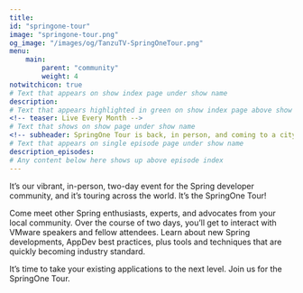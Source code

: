 ```yaml
---
title: 
id: "springone-tour"
image: "springone-tour.png"
og_image: "/images/og/TanzuTV-SpringOneTour.png"
menu:
    main:
        parent: "community"
        weight: 4
notwitchicon: true
# Text that appears on show index page under show name
description:
# Text that appears highlighted in green on show index page above show name
<!-- teaser: Live Every Month -->
# Text that shows on show page under show name
<!-- subheader: SpringOne Tour is back, in person, and coming to a city near you! -->
# Text that appears on single episode page under show name
description_episodes:
# Any content below here shows up above episode index
---
```

<!-- Register at [SpringOne Tour](https://springonetour.io/) or watch here. -->

It’s our vibrant, in-person, two-day event for the Spring developer community, and it’s touring across the world. It’s the SpringOne Tour!

Come meet other Spring enthusiasts, experts, and advocates from your local community. Over the course of two days, you’ll get to interact with VMware speakers and fellow attendees. Learn about new Spring developments, AppDev best practices, plus tools and techniques that are quickly becoming industry standard.

It’s time to take your existing applications to the next level. Join us for the SpringOne Tour.
